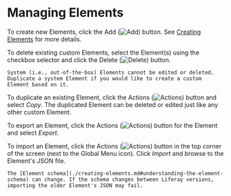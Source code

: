 # Managing Elements

To create new Elements, click the Add (![Add](../../../../images/icon-add.png)) button. See [Creating Elements](./creating-elements.md) for more details.

To delete existing custom Elements, select the Element(s) using the checkbox selector and click the Delete (![Delete](../../../../images/icon-trash.png)) button.

```{note}
System (i.e., out-of-the-box) Elements cannot be edited or deleted. Duplicate a system Element if you would like to create a custom Element based on it.
```

To duplicate an existing Element, click the Actions (![Actions](../../../../images/icon-actions.png)) button and select _Copy_. The duplicated Element can be deleted or edited just like any other custom Element.

To export an Element, click the Actions (![Actions](../../../../images/icon-actions.png)) button for the Element and select _Export_.

To import an Element, click the Actions (![Actions](../../../../images/icon-actions.png)) button in the top corner of the screen (next to the Global Menu icon). Click _Import_ and browse to the Element's JSON file.

```{warning}
The [Element schema](./creating-elements.md#understanding-the-element-schema) can change. If the schema changes between Liferay versions, importing the older Element's JSON may fail.
```
